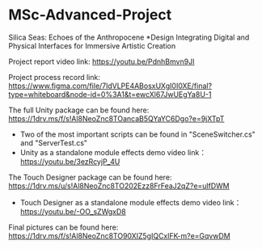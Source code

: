 # MSc-Advanced-Project
Silica Seas: Echoes of the Anthropocene
*Design Integrating Digital and Physical Interfaces for Immersive Artistic Creation

Project report video link: https://youtu.be/PdnhBmvn9JI

Project process record link: https://www.figma.com/file/7ldVLPE4ABosxUXgI0I0XE/final?type=whiteboard&node-id=0%3A1&t=ewcXl67JwUEgYa8U-1

The full Unity package can be found here: https://1drv.ms/f/s!Al8NeoZnc8TOancaB5QYaYC6Dgo?e=9jXTpT
* Two of the most important scripts can be found in "SceneSwitcher.cs" and "ServerTest.cs"
* Unity as a standalone module effects demo video link：https://youtu.be/3ezRcyjP_4U

The Touch Designer package can be found here: https://1drv.ms/u/s!Al8NeoZnc8TO202Ezz8FrFeaJ2qZ?e=ulfDWM
* Touch Designer as a standalone module effects demo video link：https://youtu.be/-OO_sZWgxD8

Final pictures can be found here: https://1drv.ms/f/s!Al8NeoZnc8TO90XIZ5gIQCxlFK-m?e=GqvwDM

